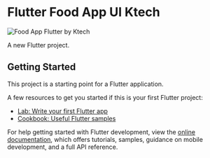 # Flutter Food App UI Ktech


![Food App Flutter by Ktech](https://user-images.githubusercontent.com/54583829/185768133-9cfb965b-d941-48d0-aa0b-92c36af8a70c.png)


A new Flutter project.

## Getting Started

This project is a starting point for a Flutter application.

A few resources to get you started if this is your first Flutter project:

- [Lab: Write your first Flutter app](https://docs.flutter.dev/get-started/codelab)
- [Cookbook: Useful Flutter samples](https://docs.flutter.dev/cookbook)

For help getting started with Flutter development, view the
[online documentation](https://docs.flutter.dev/), which offers tutorials,
samples, guidance on mobile development, and a full API reference.
